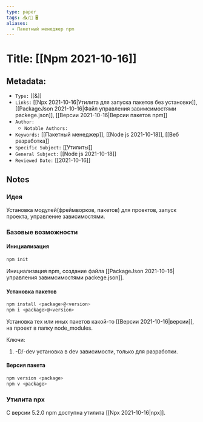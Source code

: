 ```yaml
---
type: paper
tags: 📥️/📜️ 🖥️
aliases:
  - Пакетный менеджер npm
---
```




# Title: **[[Npm 2021-10-16]]**


## Metadata:

- `Type:` [[&]]
- `Links:` [[Npx 2021-10-16|Утилита для запуска пакетов без установки]], [[PackageJson 2021-10-16|Файл управления завимсимостями packege.json]], [[Версии 2021-10-16|Версии пакетов npm]]
- `Author:` 
	- `Notable Authors:` 
- `Keywords:` [[Пакетный менеджер]], [[Node js 2021-10-18]], [[Веб разработка]]
- `Specific Subject:` [[Утилиты]]
- `General Subject:` [[Node js 2021-10-18]]
- `Reviewed Date:` [[2021-10-16]]


## Notes

### Идея
Установка модулей(фреймворков, пакетов) для проектов, запуск проекта, управление зависимостями.

### Базовые возможности
#### Инициализация
```Bash
npm init
```
Инициализация npm, создание файла [[PackageJson 2021-10-16|управления завимсимостями packege.json]].

#### Установка пакетов
```Bash
npm install <package>@<version>
npm i <package>@<version>
```
Установка тех или иных пакетов какой-то [[Версии 2021-10-16|версии]], на проект в папку node_modules.

Ключи:
1) -D/-dev установка в dev зависимости, только для разработки.

#### Версия пакета
```Bash
npm version <package>
npm v <package>
```

### Утилита npx
С версии 5.2.0 npm доступна утилита [[Npx 2021-10-16|npx]].